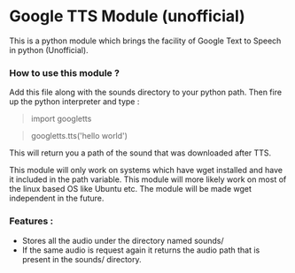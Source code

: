 # Google TTS Module (unofficial)
This is a python module which brings the facility of Google Text to Speech in python (Unofficial).

### How to use this module ?
Add this file along with the sounds directory to your python path. Then fire up the python interpreter and type :
>import googletts

>googletts.tts('hello world')

This will return you a path of the sound that was downloaded after TTS.

This module will only work on systems which have wget installed and have it included in the path variable. This module will more likely work on most of the linux based OS like Ubuntu etc. The module will be made wget independent in the future.

### Features : 
* Stores all the audio under the directory named sounds/
* If the same audio is request again it returns the audio path that is present in the sounds/ directory.

